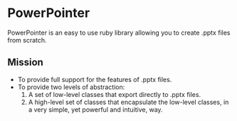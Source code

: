 # PowerPointer

PowerPointer is an easy to use ruby library allowing you to create .pptx files from scratch.

## Mission

* To provide full support for the features of .pptx files.
* To provide two levels of abstraction:
  1. A set of low-level classes that export directly to .pptx files.
  2. A high-level set of classes that encapsulate the low-level classes, in a very simple, yet powerful and intuitive, way.